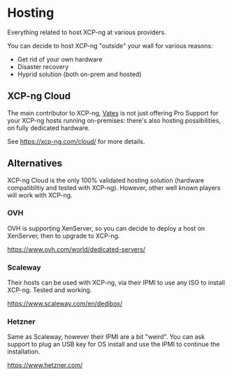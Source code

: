 # Hosting

Everything related to host XCP-ng at various providers.

You can decide to host XCP-ng "outside" your wall for various reasons:

* Get rid of your own hardware
* Disaster recovery
* Hyprid solution (both on-prem and hosted)

## XCP-ng Cloud

The main contributor to XCP-ng, [Vates](https://vates.fr) is not just offering Pro Support for your XCP-ng hosts running on-premises: there's also hosting possibilities, on fully dedicated hardware.

See <https://xcp-ng.com/cloud/> for more details.

## Alternatives

XCP-ng Cloud is the only 100% validated hosting solution (hardware compatiblitiy and tested with XCP-ng). However, other well known players will work with XCP-ng.

### OVH

OVH is supporting XenServer, so you can decide to deploy a host on XenServer, then to upgrade to XCP-ng.

<https://www.ovh.com/world/dedicated-servers/>

### Scaleway

Their hosts can be used with XCP-ng, via their IPMI to use any ISO to install XCP-ng. Tested and working.

<https://www.scaleway.com/en/dedibox/>

### Hetzner

Same as Scaleway, however their IPMI are a bit "weird". You can ask support to plug an USB key for OS install and use the IPMI to continue the installation.

<https://www.hetzner.com/>